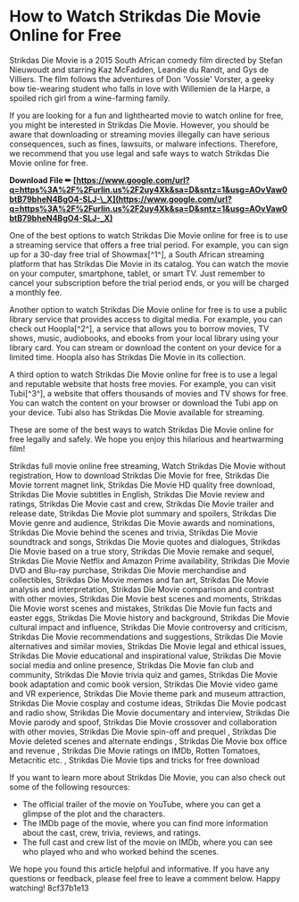 # How to Watch Strikdas Die Movie Online for Free
 
Strikdas Die Movie is a 2015 South African comedy film directed by Stefan Nieuwoudt and starring Kaz McFadden, Leandie du Randt, and Gys de Villiers. The film follows the adventures of Don 'Vossie' Vorster, a geeky bow tie-wearing student who falls in love with Willemien de la Harpe, a spoiled rich girl from a wine-farming family.
 
If you are looking for a fun and lighthearted movie to watch online for free, you might be interested in Strikdas Die Movie. However, you should be aware that downloading or streaming movies illegally can have serious consequences, such as fines, lawsuits, or malware infections. Therefore, we recommend that you use legal and safe ways to watch Strikdas Die Movie online for free.
 
**Download File ✏ [https://www.google.com/url?q=https%3A%2F%2Furlin.us%2F2uy4Xk&sa=D&sntz=1&usg=AOvVaw0btB79bheN4BgO4-SLJ-\_X](https://www.google.com/url?q=https%3A%2F%2Furlin.us%2F2uy4Xk&sa=D&sntz=1&usg=AOvVaw0btB79bheN4BgO4-SLJ-_X)**


 
One of the best options to watch Strikdas Die Movie online for free is to use a streaming service that offers a free trial period. For example, you can sign up for a 30-day free trial of Showmax[^1^], a South African streaming platform that has Strikdas Die Movie in its catalog. You can watch the movie on your computer, smartphone, tablet, or smart TV. Just remember to cancel your subscription before the trial period ends, or you will be charged a monthly fee.
 
Another option to watch Strikdas Die Movie online for free is to use a public library service that provides access to digital media. For example, you can check out Hoopla[^2^], a service that allows you to borrow movies, TV shows, music, audiobooks, and ebooks from your local library using your library card. You can stream or download the content on your device for a limited time. Hoopla also has Strikdas Die Movie in its collection.
 
A third option to watch Strikdas Die Movie online for free is to use a legal and reputable website that hosts free movies. For example, you can visit Tubi[^3^], a website that offers thousands of movies and TV shows for free. You can watch the content on your browser or download the Tubi app on your device. Tubi also has Strikdas Die Movie available for streaming.
 
These are some of the best ways to watch Strikdas Die Movie online for free legally and safely. We hope you enjoy this hilarious and heartwarming film!
 
Strikdas full movie online free streaming,  Watch Strikdas Die Movie without registration,  How to download Strikdas Die Movie for free,  Strikdas Die Movie torrent magnet link,  Strikdas Die Movie HD quality free download,  Strikdas Die Movie subtitles in English,  Strikdas Die Movie review and ratings,  Strikdas Die Movie cast and crew,  Strikdas Die Movie trailer and release date,  Strikdas Die Movie plot summary and spoilers,  Strikdas Die Movie genre and audience,  Strikdas Die Movie awards and nominations,  Strikdas Die Movie behind the scenes and trivia,  Strikdas Die Movie soundtrack and songs,  Strikdas Die Movie quotes and dialogues,  Strikdas Die Movie based on a true story,  Strikdas Die Movie remake and sequel,  Strikdas Die Movie Netflix and Amazon Prime availability,  Strikdas Die Movie DVD and Blu-ray purchase,  Strikdas Die Movie merchandise and collectibles,  Strikdas Die Movie memes and fan art,  Strikdas Die Movie analysis and interpretation,  Strikdas Die Movie comparison and contrast with other movies,  Strikdas Die Movie best scenes and moments,  Strikdas Die Movie worst scenes and mistakes,  Strikdas Die Movie fun facts and easter eggs,  Strikdas Die Movie history and background,  Strikdas Die Movie cultural impact and influence,  Strikdas Die Movie controversy and criticism,  Strikdas Die Movie recommendations and suggestions,  Strikdas Die Movie alternatives and similar movies,  Strikdas Die Movie legal and ethical issues,  Strikdas Die Movie educational and inspirational value,  Strikdas Die Movie social media and online presence,  Strikdas Die Movie fan club and community,  Strikdas Die Movie trivia quiz and games,  Strikdas Die Movie book adaptation and comic book version,  Strikdas Die Movie video game and VR experience,  Strikdas Die Movie theme park and museum attraction,  Strikdas Die Movie cosplay and costume ideas,  Strikdas Die Movie podcast and radio show,  Strikdas Die Movie documentary and interview,  Strikdas Die Movie parody and spoof,  Strikdas Die Movie crossover and collaboration with other movies,  Strikdas Die Movie spin-off and prequel ,  Strikdas Die Movie deleted scenes and alternate endings ,  Strikdas Die Movie box office and revenue ,  Strikdas Die Movie ratings on IMDb, Rotten Tomatoes, Metacritic etc. ,  Strikdas Die Movie tips and tricks for free download
  
If you want to learn more about Strikdas Die Movie, you can also check out some of the following resources:
 
- The official trailer of the movie on YouTube, where you can get a glimpse of the plot and the characters.
- The IMDb page of the movie, where you can find more information about the cast, crew, trivia, reviews, and ratings.
- The full cast and crew list of the movie on IMDb, where you can see who played who and who worked behind the scenes.

We hope you found this article helpful and informative. If you have any questions or feedback, please feel free to leave a comment below. Happy watching!
 8cf37b1e13
 
